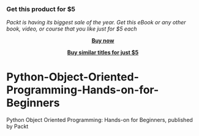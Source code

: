 
### Get this product for $5

<i>Packt is having its biggest sale of the year. Get this eBook or any other book, video, or course that you like just for $5 each</i>


<b><p align='center'>[Buy now](https://packt.link/9781801077613)</p></b>


<b><p align='center'>[Buy similar titles for just $5](https://subscription.packtpub.com/search)</p></b>


# Python-Object-Oriented-Programming-Hands-on-for-Beginners
Python Object Oriented Programming: Hands-on for Beginners, published by Packt
